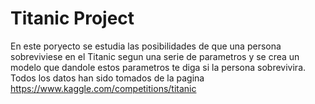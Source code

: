 # Titanic Project
En este poryecto se estudia las posibilidades de que una persona sobreviviese en el Titanic segun una serie de parametros y se crea un modelo que dandole estos parametros te diga si la persona sobrevivira. 
Todos los datos han sido tomados de la pagina https://www.kaggle.com/competitions/titanic

